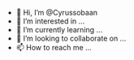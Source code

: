 - 👋 Hi, I’m @Cyrussobaan
- 👀 I’m interested in ...
- 🌱 I’m currently learning ...
- 💞️ I’m looking to collaborate on ...
- 📫 How to reach me ...

<!---
Cyrussobaan/Cyrussobaan is a ✨ special ✨ repository because its `README.md` (this file) appears on your GitHub profile.
You can click the Preview link to take a look at your changes.
--->
